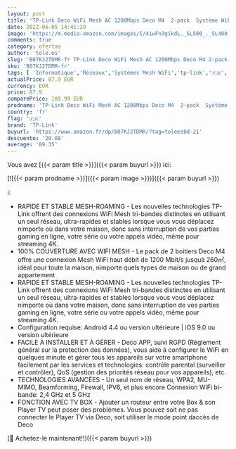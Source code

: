 ```yaml
---
layout: post
title: 'TP-Link Deco WiFi Mesh AC 1200Mbps Deco M4  2-pack  Système WiFi pour toute la maison - Couverture WiFi de 260m2  2 Ports Gigabit  Contrôle parental  Compatible avec toutes les Box Fibre'
date: 2022-06-05 14:41:29
image: 'https://m.media-amazon.com/images/I/41wFn3gikdL._SL500_._SL400_.jpg'
comments: true
category: ofertas
author: 'tole.es'
slug: 'B07KJ2TDMR-fr TP-Link Deco WiFi Mesh AC 1200Mbps Deco M4 2-pack Système...'
sku: 'B07KJ2TDMR-fr'
tags: [ 'Informatique','Réseaux','Systèmes Mesh WiFi','tp-link','🇫🇷', ]
actualPrice: 87.9 EUR
currency: EUR
price: 87.9
comparePrice: 109.99 EUR
prodname: 'TP-Link Deco WiFi Mesh AC 1200Mbps Deco M4  2-pack  Système WiFi pour toute la maison - Couverture WiFi de 260m2  2 Ports Gigabit  Contrôle parental  Compatible avec toutes les Box Fibre'
country: 'fr'
flag: '🇫🇷'
brand: 'TP-Link'
buyurl: 'https://www.amazon.fr/dp/B07KJ2TDMR/?tag=tolees0d-21'
descuento: '20.08'
average: '89.35'
---
```


Vous avez [{{< param title >}}]({{< param buyurl >}}) ici:

[![{{< param prodname >}}]({{< param image >}})]({{< param buyurl >}})

ℹ️:

- RAPIDE ET STABLE MESH-ROAMING - Les nouvelles technologies TP-Link offrent des connexions WiFi Mesh tri-bandes distinctes en utilisant un seul réseau, ultra-rapides et stables lorsque vous vous déplacez nimporte où dans votre maison, donc sans interruption de vos parties gaming en ligne, votre série ou votre appels vidéo, même pour streaming 4K.
- 100% COUVERTURE AVEC WIFI MESH - Le pack de 2 boitiers Deco M4 offre une connexion Mesh WiFi haut débit de 1200 Mbit/s jusquà 260㎡, idéal pour toute la maison, nimporte quels types de maison ou de grand appartement
- RAPIDE ET STABLE MESH-ROAMING - Les nouvelles technologies TP-Link offrent des connexions WiFi Mesh tri-bandes distinctes en utilisant un seul réseau, ultra-rapides et stables lorsque vous vous déplacez nimporte où dans votre maison, donc sans interruption de vos parties gaming en ligne, votre série ou votre appels vidéo, même pour streaming 4K.
- Configuration requise: Android 4.4 ou version ultérieure | iOS 9.0 ou version ultérieure
- FACILE À INSTALLER ET À GÉRER - Deco APP, suivi RGPD (Règlement général sur la protection des données), vous aide à configurer le WiFi en quelques minute et gérer tous les appareils sur votre smartphone facilement par les services et technologies: contrôle parental (surveiller et contrôler), QoS (gestion des priorités réseau pour vos appareils), etc.
- TECHNOLOGIES AVANCÉES - Un seul nom de réseau, WPA2, MU-MIMO, Beamforming, Firewall, IPV6, et plus encore Connexion WiFi bi-bande: 2,4 GHz et 5 GHz
- FONCTION AVEC TV BOX - Ajouter un routeur entre votre Box & son Player TV peut poser des problèmes. Vous pouvez soit ne pas connecter le Player TV via Deco, soit utiliser le mode point daccès de Deco

[🛒 Achetez-le maintenant!!]({{< param buyurl >}})
